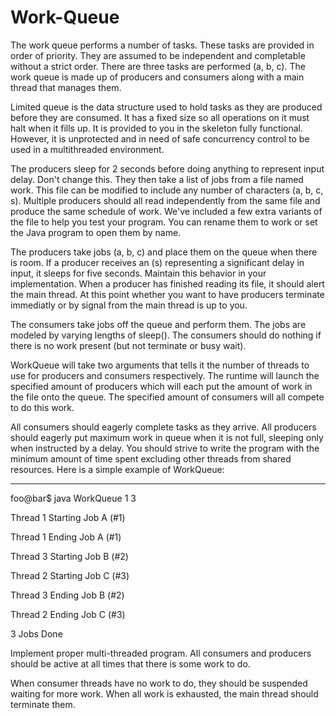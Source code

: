 # Work-Queue

The work queue performs a number of tasks. These tasks are provided in order of priority. They are assumed to be independent and completable without a strict order. There are three tasks are performed (a, b, c). The work queue is made up of producers and consumers along with a main thread that manages them. 

Limited queue is the data structure used to hold tasks as they are produced before they are consumed. It has a fixed size so all operations on it must halt when it fills up. It is provided to you in the skeleton fully functional. However, it is unprotected and in need of safe concurrency control to be used in a multithreaded environment. 

The producers sleep for 2 seconds before doing anything to represent input delay. Don't change this. They then take a list of jobs from a file named work. This file can be modified to include any number of characters (a, b, c, s). Multiple producers should all read independently from the same file and produce the same schedule of work. We've included a few extra variants of the file to help you test your program. You can rename them to work or set the Java program to open them by name. 

The producers take jobs (a, b, c) and place them on the queue when there is room. If a producer receives an (s) representing a significant delay in input, it sleeps for five seconds. Maintain this behavior in your implementation. When a producer has finished reading its file, it should alert the main thread. At this point whether you want to have producers terminate immediatly or by signal from the main thread is up to you. 

The consumers take jobs off the queue and perform them. The jobs are modeled by varying lengths of sleep(). The consumers should do nothing if there is no work present (but not terminate or busy wait). 

WorkQueue will take two arguments that tells it the number of threads to use for producers and consumers respectively. The runtime will launch the specified amount of producers which will each put the amount of work in the file onto the queue. The specified amount of consumers will all compete to do this work. 

All consumers should eagerly complete tasks as they arrive. All producers should eagerly put maximum work in queue when it is not full, sleeping only when instructed by a delay. You should strive to write the program with the minimum amount of time spent excluding other threads from shared resources. Here is a simple example of WorkQueue: 

<hr>
foo@bar$ java WorkQueue 1 3

Thread 1 Starting Job A (#1)

Thread 1 Ending Job A (#1)

Thread 3 Starting Job B (#2)

Thread 2 Starting Job C (#3)

Thread 3 Ending Job B (#2)

Thread 2 Ending Job C (#3)

3 Jobs Done

Implement proper multi-threaded program. All consumers and producers should be active at all times that there is some work to do. 

When consumer threads have no work to do, they should be suspended waiting for more work. When all work is exhausted, the main thread should terminate them. 
